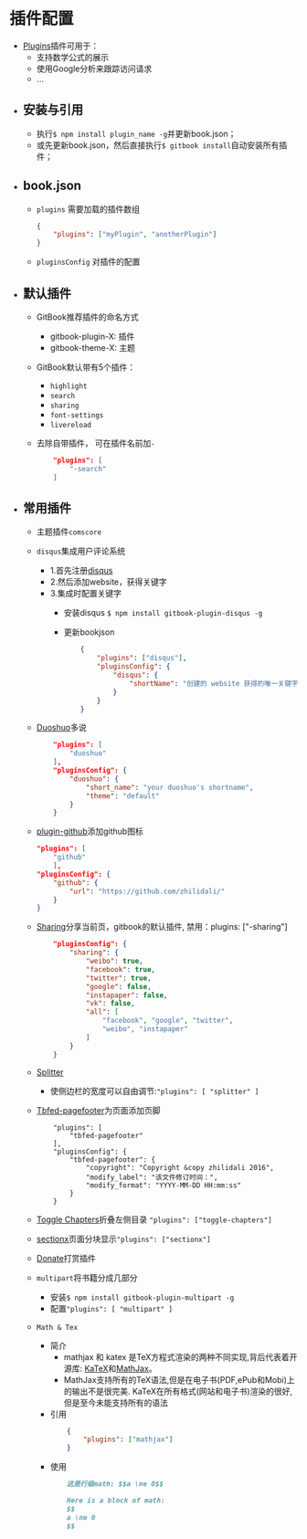 # 插件配置


* [Plugins](Plugins)插件可用于：
	* 支持数学公式的展示
	* 使用Google分析来跟踪访问请求
	* ...

+ ## 安装与引用
	* 执行`$ npm install plugin_name -g`并更新book.json；
	* 或先更新book.json，然后直接执行`$ gitbook install`自动安装所有插件；

+ ## book.json
	* `plugins` 需要加载的插件数组
		```json
		{
			"plugins": ["myPlugin", "anotherPlugin"]
		}
		```
	* `pluginsConfig` 对插件的配置

+ ## 默认插件

	* GitBook推荐插件的命名方式
		* gitbook-plugin-X: 插件
	    * gitbook-theme-X: 主题
	* GitBook默认带有5个插件：
		*	`highlight`
		*	`search`
		*	`sharing`
		*	`font-settings`
		*	`livereload`
	* 去除自带插件， 可在插件名前加`-`

		```json
			"plugins": [
				"-search"
			]
		```

+ ## 常用插件
	* 主题插件`comscore`
	* `disqus`集成用户评论系统
		* 1.首先注册[disqus](https://disqus.com)
		* 2.然后添加website，获得关键字
		* 3.集成时配置关键字
			* 安装disqus `$ npm install gitbook-plugin-disqus -g`
			* 更新bookjson

				```json
					{
					    "plugins": ["disqus"],
					    "pluginsConfig": {
					        "disqus": {
					            "shortName": "创建的 website 获得的唯一关键字"
					        }
					    }
					}
				```

	* [Duoshuo](https://plugins.gitbook.com/plugin/duoshuo)多说

		```json
			"plugins": [
				"duoshuo"
			],
			"pluginsConfig": {
				"duoshuo": {
					"short_name": "your duoshuo's shortname",
					"theme": "default"
				}
			}
		```

	* [plugin-github](https://plugins.gitbook.com/plugin/github)添加github图标

		```json
		"plugins": [
			"github"
			],
		"pluginsConfig": {
			"github": {
				"url": "https://github.com/zhilidali/"
			}
		}
		```

	* [Sharing]()分享当前页，gitbook的默认插件, 禁用：plugins: ["-sharing"]

		```json
			"pluginsConfig": {
				"sharing": {
					"weibo": true,
					"facebook": true,
					"twitter": true,
					"google": false,
					"instapaper": false,
					"vk": false,
					"all": [
						"facebook", "google", "twitter",
						"weibo", "instapaper"
					]
				}
			}
		```

	* [Splitter](https://plugins.gitbook.com/plugin/splitter)
		* 使侧边栏的宽度可以自由调节:`"plugins": [ "splitter" ]`

	* [Tbfed-pagefooter](https://plugins.gitbook.com/plugin/tbfed-pagefooter)为页面添加页脚

		```
			"plugins": [
				"tbfed-pagefooter"
			],
			"pluginsConfig": {
				"tbfed-pagefooter": {
					"copyright": "Copyright &copy zhilidali 2016",
					"modify_label": "该文件修订时间：",
					"modify_format": "YYYY-MM-DD HH:mm:ss"
				}
			}
		```

	* [Toggle Chapters](https://plugins.gitbook.com/plugin/toggle-chapters)折叠左侧目录 `"plugins": ["toggle-chapters"]`

	* [sectionx](https://plugins.gitbook.com/plugin/sectionx)页面分块显示`"plugins": ["sectionx"]`

	* [Donate](https://plugins.gitbook.com/plugin/donate)打赏插件

	* `multipart`将书籍分成几部分
		* 安装`$ npm install gitbook-plugin-multipart -g`
		* 配置`"plugins": [ "multipart" ]`
	* `Math & Tex`
		* 简介
			* mathjax 和 katex 是TeX方程式渲染的两种不同实现,背后代表着开源库: [KaTeX](https://github.com/Khan/KaTeX)和[MathJax](https://www.mathjax.org)。
			* MathJax支持所有的TeX语法,但是在电子书(PDF,ePub和Mobi)上的输出不是很完美. KaTeX在所有格式(网站和电子书)渲染的很好,但是至今未能支持所有的语法
		* 引用
			```json
				{
					"plugins": ["mathjax"]
				}
			```
		* 使用
			```md
				这是行级math: $$a \ne 0$$
			```
			```md
				Here is a block of math:
				$$
				a \ne 0
				$$
			```


[Plugins]: https://plugins.gitbook.com/
